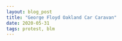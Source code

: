 ```yaml
---
layout: blog_post
title: "George Floyd Oakland Car Caravan"
date: 2020-05-31
tags: protest, blm
---
```

